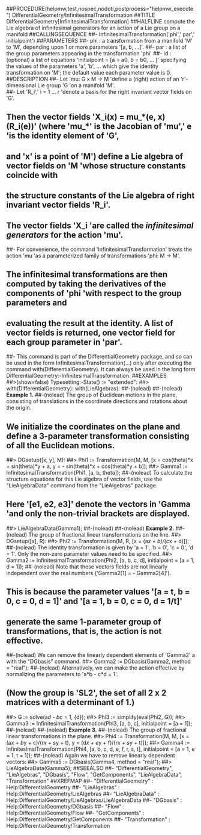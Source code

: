 ##PROCEDURE(helpmw,test,nospec,nodoti,postprocess="helpmw_execute") DifferentialGeometry/InfinitesimalTransformation
##TITLE DifferentialGeometry[InfinitesimalTransformation]
##HALFLINE compute the Lie algebra of infinitesimal generators for an action of a Lie group on a manifold
##CALLINGSEQUENCE
##-      InfinitesimalTransformation('phi',' par',' initialpoint')
##PARAMETERS
##- phi : a transformation from a manifold 'M' to 'M', depending upon 1 or more parameters '[a, b, ...]'.
##- par : a list of the group parameters appearing in the transformation 'phi'
##- id : (optional) a list of equations 'initialpoint = [a = a0, b = b0, ... ]' specifying the values of the parameters 'a', 'b', ... which give the identity transformation on 'M'; the default value each parameter value is 0.
##DESCRIPTION
##- Let 'mu: G x M -> M 'define a (right) action of an 'r'-dimensional Lie group 'G 'on a manifold 'M'.  
##- Let 'R\_i',' i = 1 ... r 'denote a basis for the right invariant vector fields on 'G'.  
## Then the vector fields 'X\_i(x) = mu\_\*(e, x)(R\_i(e))' (where 'mu\_\*' is the Jacobian of 'mu',' e 'is the identity element of 'G', 
## and 'x' is a point of 'M') define a Lie algebra of vector fields on 'M 'whose structure constants coincide with 
## the structure constants of the Lie algebra of right invariant vector fields 'R\_i'. 
## The vector fields 'X\_i 'are called the *infinitesimal generators* for the action 'mu'.
##- For convenience, the command 'InfinitesimalTransformation' treats the action 'mu 'as a parameterized family of transformations 'phi: M -> M'.  
## The infinitesimal transformations are then computed by taking the derivatives of the components of 'phi 'with respect to the group parameters and 
## evaluating the result at the identity.  A list of vector fields is returned, one vector field for each group parameter in 'par'.
##- This command is part of the DifferentialGeometry package, and so can be used in the form InfinitesimalTransformation(...) only after executing the command with(DifferentialGeometry).  It can always be used in the long form DifferentialGeometry:-InfinitesimalTransformation.
##EXAMPLES    
##>(show=false) Typesetting:-State() := "extended":
##> with(DifferentialGeometry): with(LieAlgebras):
##-(nolead)
##-(nolead) **Example 1.**
##-(nolead) The group of Euclidean motions in the plane, consisting of translations in the coordinate directions and rotations about the origin.
## We initialize the coordinates on the plane and define a 3-parameter transformation consisting of all the Euclidean motions.
##> DGsetup([x, y], M):
##> Phi1 := Transformation(M, M, [x = cos(theta)*x + sin(theta)*y + a, y = - sin(theta)*x + cos(theta)*y + b]);
##> Gamma1 := InfinitesimalTransformation(Phi1, [a, b, theta]); 
##-(nolead) To calculate the structure equations for this Lie algebra of vector fields, use the "LieAlgebraData" command from the "LieAlgebras" package.  
## Here '[e1, e2, e3]' denote the vectors in 'Gamma 'and only the non-trivial brackets are displayed.
##> LieAlgebraData(Gamma1);
##-(nolead) 
##-(nolead) **Example 2.**
##-(nolead) The group of fractional linear transformations on the line.
##> DGsetup([x], R):
##> Phi2 := Transformation(M, R, [x = (a*x + b)/(c*x + d)]);
##-(nolead) The identity transformation is given by 'a = 1', 'b = 0', 'c = 0', 'd = 1'.  Only the non-zero parameter values need to be specified.
##> Gamma2 := InfinitesimalTransformation(Phi2, [a, b, c, d], initialpoint = [a = 1, d = 1]); 
##-(nolead) Note that these vectors fields are not linearly independent over the real numbers ('Gamma2[1] = - Gamma2[4]').  
## This is because the parameter values '[a = t, b = 0, c = 0, d = 1]' and '[a = 1, b = 0, c = 0, d = 1/t]' 
## generate the same 1-parameter group of transformations, that is, the action is not effective.
##-(nolead) We can remove the linearly dependent elements of 'Gamma2' a with the "DGbasis" command.
##> Gamma2 := DGbasis(Gamma2, method = "real"); 
##-(nolead) Alternatively, we can make the action effective by normalizing the parameters to 'a\*b - c\*d = 1'.  
## (Now the group is 'SL2', the set of all 2 x 2 matrices with a determinant of 1.)
##> G := solve(a*d - b*c = 1, {d});
##> Phi3 := simplify(eval(Phi2, G));
##> Gamma3 := InfinitesimalTransformation(Phi3, [a, b, c], initialpoint = [a = 1]);
##-(nolead) 
##-(nolead) **Example 3.**
##-(nolead) The group of fractional linear transformations in the plane.
##> Phi4 := Transformation(M, M, [x = (a*x + b*y + c)/(r*x + s*y + t), y = (d*x + e*y + f)/(r*x + s*y + t)]);
##> Gamma4 := InfinitesimalTransformation(Phi4, [a, b, c, d, e, f, r, s, t], initialpoint = [a = 1, e = 1, t = 1]);
##-(nolead) Again we have to remove linearly dependent vectors:
##> Gamma5 := DGbasis(Gamma4, method = "real");
##> LieAlgebraData(Gamma5);
##SEEALSO
##- "DifferentialGeometry", "LieAlgebras", "DGbasis", "Flow", "GetComponents", "LieAlgebraData", "Transformation"
##XREFMAP
##- "DifferentialGeometry" : Help:DifferentialGeometry
##- "LieAlgebras" : Help:DifferentialGeometry/LieAlgebras
##- "LieAlgebraData" : Help:DifferentialGeometry/LieAlgebras/LieAlgebraData
##- "DGbasis" : Help:DifferentialGeometry/DGbasis
##- "Flow" : Help:DifferentialGeometry/Flow
##- "GetComponents" : Help:DifferentialGeometry/GetComponents
##- "Transformation" : Help:DifferentialGeometry/Transformation
